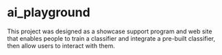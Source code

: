 # ai_playground
This project was designed as a showcase support program and web site that enables people to train a classifier and integrate a pre-built classifier, then allow users to interact with them.
